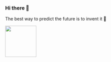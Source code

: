 ### Hi there 👋

The best way to predict the future is to invent it 🚀

<a href="https://laravel.com/" target="_blank"><img src="https://upload.wikimedia.org/wikipedia/commons/3/36/Logo.min.svg" width="100"></a>
